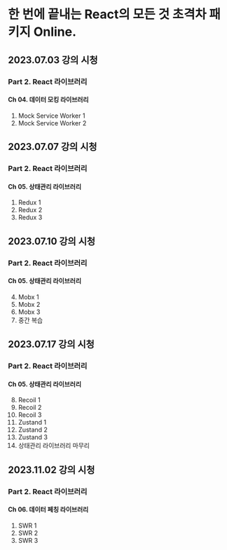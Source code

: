 # 한 번에 끝내는 React의 모든 것 초격차 패키지 Online.

## 2023.07.03 강의 시청

### Part 2. React 라이브러리

#### Ch 04. 데이터 모킹 라이브러리

1. Mock Service Worker 1
2. Mock Service Worker 2

## 2023.07.07 강의 시청

### Part 2. React 라이브러리

#### Ch 05. 상태관리 라이브러리

1. Redux 1
2. Redux 2
3. Redux 3

## 2023.07.10 강의 시청

### Part 2. React 라이브러리

#### Ch 05. 상태관리 라이브러리

4. Mobx 1
5. Mobx 2
6. Mobx 3
7. 중간 복습

## 2023.07.17 강의 시청

### Part 2. React 라이브러리

#### Ch 05. 상태관리 라이브러리

8. Recoil 1
9. Recoil 2
10. Recoil 3
11. Zustand 1
12. Zustand 2
13. Zustand 3
14. 상태관리 라이브러리 마무리

## 2023.11.02 강의 시청

### Part 2. React 라이브러리

#### Ch 06. 데이터 페칭 라이브러리

1. SWR 1
2. SWR 2
3. SWR 3
